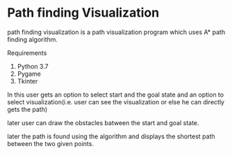 # Path finding Visualization

path finding visualization is a path visualization program which uses A* path finding algorithm.

Requirements
1. Python 3.7
2. Pygame
3. Tkinter

In this user gets an option to select start and the goal state and an option to select visualization(i.e. user can see the visualization or else he can directly gets the path)

later user can draw the obstacles batween the start and goal state.

later the path is found using the algorithm and displays the shortest path between the two given points.
